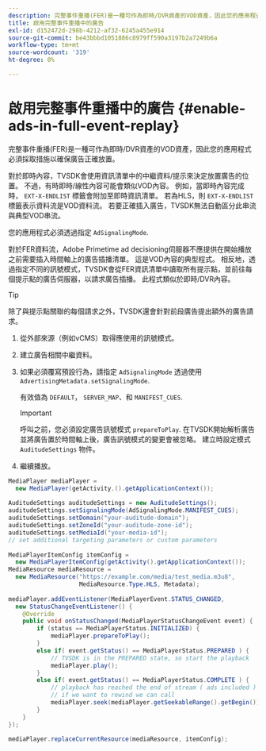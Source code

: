 ```yaml
---
description: 完整事件重播(FER)是一種可作為即時/DVR資產的VOD資產，因此您的應用程式必須採取措施以確保廣告正確放置。
title: 啟用完整事件重播中的廣告
exl-id: d152472d-298b-4212-af32-6245a455e914
source-git-commit: be43bbbd1051886c8979ff590a3197b2a7249b6a
workflow-type: tm+mt
source-wordcount: '319'
ht-degree: 0%

---
```


# 啟用完整事件重播中的廣告 {#enable-ads-in-full-event-replay}

完整事件重播(FER)是一種可作為即時/DVR資產的VOD資產，因此您的應用程式必須採取措施以確保廣告正確放置。

對於即時內容，TVSDK會使用資訊清單中的中繼資料/提示來決定放置廣告的位置。 不過，有時即時/線性內容可能會類似VOD內容。 例如，當即時內容完成時， `EXT-X-ENDLIST` 標籤會附加至即時資訊清單。 若為HLS，則 `EXT-X-ENDLIST` 標籤表示資料流是VOD資料流。 若要正確插入廣告，TVSDK無法自動區分此串流與典型VOD串流。

您的應用程式必須透過指定 `AdSignalingMode`.

對於FER資料流，Adobe Primetime ad decisioning伺服器不應提供在開始播放之前需要插入時間軸上的廣告插播清單。 這是VOD內容的典型程式。 相反地，透過指定不同的訊號模式，TVSDK會從FER資訊清單中讀取所有提示點，並前往每個提示點的廣告伺服器，以請求廣告插播。 此程式類似於即時/DVR內容。

>[!TIP]
>
>除了與提示點關聯的每個請求之外，TVSDK還會針對前段廣告提出額外的廣告請求。

1. 從外部來源（例如vCMS）取得應使用的訊號模式。
1. 建立廣告相關中繼資料。
1. 如果必須覆寫預設行為，請指定 `AdSignalingMode` 透過使用 `AdvertisingMetadata.setSignalingMode`.

   有效值為 `DEFAULT`， `SERVER_MAP`、和 `MANIFEST_CUES`.

   >[!IMPORTANT]
   >
   >呼叫之前，您必須設定廣告訊號模式 `prepareToPlay`. 在TVSDK開始解析廣告並將廣告置於時間軸上後，廣告訊號模式的變更會被忽略。 建立時設定模式 `AuditudeSettings` 物件。

1. 繼續播放。

<!--<a id="example_6DECA71C3C3B4551805C09A80686552F"></a>-->

```java
MediaPlayer mediaPlayer =  
  new MediaPlayer(getActivity.().getApplicationContext()); 
 
AuditudeSettings auditudeSettings = new AuditudeSettings(); 
auditudeSettings.setSignalingMode(AdSignalingMode.MANIFEST_CUES); 
auditudeSettings.setDomain("your-auditude-domain"); 
auditudeSettings.setZoneId("your-auditude-zone-id"); 
auditudeSettings.setMediaId("your-media-id"); 
// set additional targeting parameters or custom parameters 
 
MediaPlayerItemConfig itemConfig =  
  new MediaPlayerItemConfig(getActivity().getApplicationContext()); 
MediaResource mediaResource =  
  new MediaResource("https://example.com/media/test_media.m3u8",  
                    MediaResource.Type.HLS, Metadata); 
 
mediaPlayer.addEventListener(MediaPlayerEvent.STATUS_CHANGED,  
  new StatusChangeEventListener() { 
    @Override 
    public void onStatusChanged(MediaPlayerStatusChangeEvent event) { 
        if (status == MediaPlayerStatus.INITIALIZED) { 
            mediaPlayer.prepareToPlay(); 
        } 
        else if( event.getStatus() == MediaPlayerStatus.PREPARED ) { 
            // TVSDK is in the PREPARED state, so start the playback 
            mediaPlayer.play(); 
        } 
        else if( event.getStatus() == MediaPlayerStatus.COMPLETE ) { 
            // playback has reached the end of stream ( ads included ) 
            // if we want to rewind we can call 
            mediaPlayer.seek(mediaPlayer.getSeekableRange().getBegin()); 
        } 
    } 
}); 
 
mediaPlayer.replaceCurrentResource(mediaResource, itemConfig); 
```
